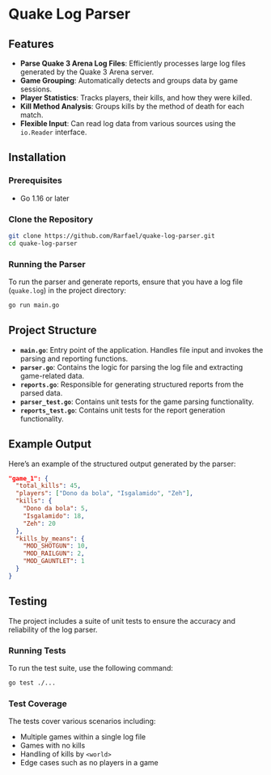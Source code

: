 # Quake Log Parser

## Features

- **Parse Quake 3 Arena Log Files**: Efficiently processes large log files generated by the Quake 3 Arena server.
- **Game Grouping**: Automatically detects and groups data by game sessions.
- **Player Statistics**: Tracks players, their kills, and how they were killed.
- **Kill Method Analysis**: Groups kills by the method of death for each match.
- **Flexible Input**: Can read log data from various sources using the `io.Reader` interface.

## Installation

### Prerequisites

- Go 1.16 or later

### Clone the Repository

```bash
git clone https://github.com/Rarfael/quake-log-parser.git
cd quake-log-parser
```
### Running the Parser

To run the parser and generate reports, ensure that you have a log file (`quake.log`) in the project directory:

```bash
go run main.go
```
## Project Structure

- **`main.go`**: Entry point of the application. Handles file input and invokes the parsing and reporting functions.
- **`parser.go`**: Contains the logic for parsing the log file and extracting game-related data.
- **`reports.go`**: Responsible for generating structured reports from the parsed data.
- **`parser_test.go`**: Contains unit tests for the game parsing functionality.
- **`reports_test.go`**: Contains unit tests for the report generation functionality.

## Example Output

Here’s an example of the structured output generated by the parser:

```json
"game_1": {
  "total_kills": 45,
  "players": ["Dono da bola", "Isgalamido", "Zeh"],
  "kills": {
    "Dono da bola": 5,
    "Isgalamido": 18,
    "Zeh": 20
  },
  "kills_by_means": {
    "MOD_SHOTGUN": 10,
    "MOD_RAILGUN": 2,
    "MOD_GAUNTLET": 1
  }
}
```
## Testing

The project includes a suite of unit tests to ensure the accuracy and reliability of the log parser.

### Running Tests

To run the test suite, use the following command:

```bash
go test ./...
```
### Test Coverage

The tests cover various scenarios including:
- Multiple games within a single log file
- Games with no kills
- Handling of kills by `<world>`
- Edge cases such as no players in a game
